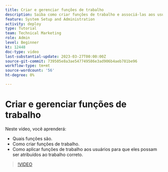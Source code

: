 ```yaml
---
title: Criar e gerenciar funções de trabalho
description: Saiba como criar funções de trabalho e associá-las aos usuários para fazer atribuições melhores.
feature: System Setup and Administration
activity: deploy
type: Tutorial
team: Technical Marketing
role: Admin
level: Beginner
kt: 12448
doc-type: video
last-substantial-update: 2023-03-27T00:00:00Z
source-git-commit: 739505e8a3ae547749586e3ad906b4aeb781be96
workflow-type: tm+mt
source-wordcount: '56'
ht-degree: 0%

---
```


# Criar e gerenciar funções de trabalho

Neste vídeo, você aprenderá:

* Quais funções são.
* Como criar funções de trabalho.
* Como aplicar funções de trabalho aos usuários para que eles possam ser atribuídos ao trabalho correto.

>[!VIDEO](https://video.tv.adobe.com/v/3416966/?quality=12)

